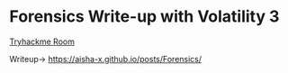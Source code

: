 # Forensics Write-up with Volatility 3

[Tryhackme Room](https://tryhackme.com/room/forensics)

Writeup-> https://aisha-x.github.io/posts/Forensics/
